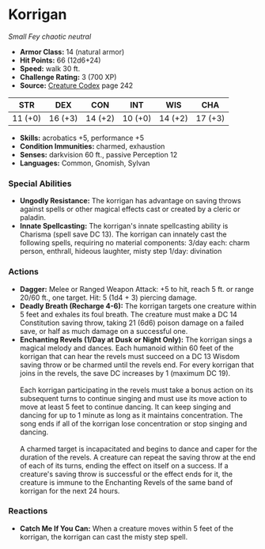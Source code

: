 # Korrigan

*Small* *Fey* *chaotic neutral*

- **Armor Class:** 14 (natural armor)
- **Hit Points:** 66 (12d6+24)
- **Speed:** walk 30 ft.
- **Challenge Rating:** 3 (700 XP)
- **Source:** [Creature Codex](https://koboldpress.com/kpstore/product/creature-codex-for-5th-edition-dnd) page 242

| STR | DEX | CON | INT | WIS | CHA |
| --- | --- | --- | --- | --- | --- |
| 11 (+0) | 16 (+3) | 14 (+2) | 10 (+0) | 14 (+2) | 17 (+3) |

- **Skills:** acrobatics +5, performance +5
- **Condition Immunities:** charmed, exhaustion
- **Senses:** darkvision 60 ft., passive Perception 12
- **Languages:** Common, Gnomish, Sylvan
### Special Abilities
- **Ungodly Resistance:** The korrigan has advantage on saving throws against spells or other magical effects cast or created by a cleric or paladin.
- **Innate Spellcasting:** The korrigan's innate spellcasting ability is Charisma (spell save DC 13). The korrigan can innately cast the following spells, requiring no material components:
3/day each: charm person, enthrall, hideous laughter, misty step
1/day: divination
### Actions
- **Dagger:** Melee or Ranged Weapon Attack: +5 to hit, reach 5 ft. or range 20/60 ft., one target. Hit: 5 (1d4 + 3) piercing damage.
- **Deadly Breath (Recharge 4-6):** The korrigan targets one creature within 5 feet and exhales its foul breath. The creature must make a DC 14 Constitution saving throw, taking 21 (6d6) poison damage on a failed save, or half as much damage on a successful one.
- **Enchanting Revels (1/Day at Dusk or Night Only):** The korrigan sings a magical melody and dances. Each humanoid within 60 feet of the korrigan that can hear the revels must succeed on a DC 13 Wisdom saving throw or be charmed until the revels end. For every korrigan that joins in the revels, the save DC increases by 1 (maximum DC 19). <br><br>Each korrigan participating in the revels must take a bonus action on its subsequent turns to continue singing and must use its move action to move at least 5 feet to continue dancing. It can keep singing and dancing for up to 1 minute as long as it maintains concentration. The song ends if all of the korrigan lose concentration or stop singing and dancing. <br><br>A charmed target is incapacitated and begins to dance and caper for the duration of the revels. A creature can repeat the saving throw at the end of each of its turns, ending the effect on itself on a success. If a creature's saving throw is successful or the effect ends for it, the creature is immune to the Enchanting Revels of the same band of korrigan for the next 24 hours.
### Reactions
- **Catch Me If You Can:** When a creature moves within 5 feet of the korrigan, the korrigan can cast the misty step spell.


